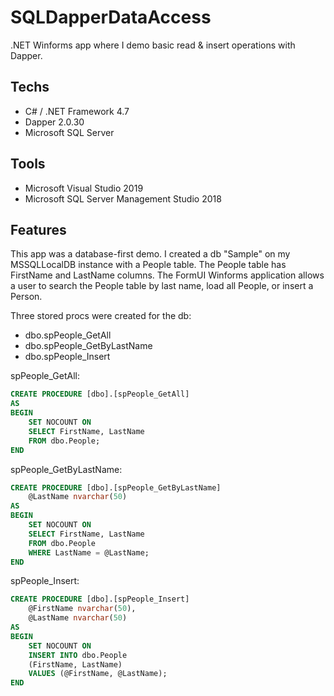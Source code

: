 # SQLDapperDataAccess
.NET Winforms app where I demo basic read &amp; insert operations with Dapper.

## Techs
* C# / .NET Framework 4.7
* Dapper 2.0.30
* Microsoft SQL Server

## Tools
* Microsoft Visual Studio 2019
* Microsoft SQL Server Management Studio 2018

## Features
This app was a database-first demo. I created a db "Sample" on my MSSQLLocalDB instance with a People table. The People table has FirstName and LastName columns. The FormUI Winforms application allows a user to search the People table by last name, load all People, or insert a Person.

Three stored procs were created for the db:
* dbo.spPeople_GetAll
* dbo.spPeople_GetByLastName
* dbo.spPeople_Insert

spPeople_GetAll:
```sql
CREATE PROCEDURE [dbo].[spPeople_GetAll]
AS
BEGIN
	SET NOCOUNT ON
	SELECT FirstName, LastName
	FROM dbo.People;
END
```

spPeople_GetByLastName:
```sql
CREATE PROCEDURE [dbo].[spPeople_GetByLastName]
	@LastName nvarchar(50)
AS
BEGIN
	SET NOCOUNT ON
	SELECT FirstName, LastName
	FROM dbo.People
	WHERE LastName = @LastName;
END
```
spPeople_Insert:
```sql
CREATE PROCEDURE [dbo].[spPeople_Insert]
	@FirstName nvarchar(50),
	@LastName nvarchar(50)
AS
BEGIN
	SET NOCOUNT ON
	INSERT INTO dbo.People
	(FirstName, LastName)
	VALUES (@FirstName, @LastName);
END
```

